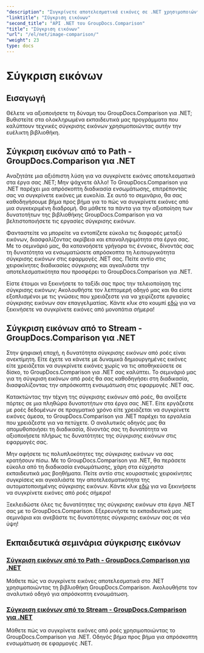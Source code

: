 ```yaml
---
"description": "Συγκρίνετε αποτελεσματικά εικόνες σε .NET χρησιμοποιώντας τη βιβλιοθήκη GroupDocs.Comparison. Οδηγίες βήμα προς βήμα για απρόσκοπτη ενσωμάτωση από διαδρομή ή ροή."
"linktitle": "Σύγκριση εικόνων"
"second_title": "API .NET του GroupDocs.Comparison"
"title": "Σύγκριση εικόνων"
"url": "/el/net/image-comparison/"
"weight": 23
type: docs
---
```

# Σύγκριση εικόνων


## Εισαγωγή

Θέλετε να αξιοποιήσετε τη δύναμη του GroupDocs.Comparison για .NET; Βυθιστείτε στα ολοκληρωμένα εκπαιδευτικά μας προγράμματα που καλύπτουν τεχνικές σύγκρισης εικόνων χρησιμοποιώντας αυτήν την ευέλικτη βιβλιοθήκη.

## Σύγκριση εικόνων από το Path - GroupDocs.Comparison για .NET

Αναζητάτε μια αξιόπιστη λύση για να συγκρίνετε εικόνες αποτελεσματικά στα έργα σας .NET; Μην ψάχνετε άλλο! Το GroupDocs.Comparison για .NET παρέχει μια απρόσκοπτη διαδικασία ενσωμάτωσης, επιτρέποντάς σας να συγκρίνετε εικόνες με ευκολία. Σε αυτό το σεμινάριο, θα σας καθοδηγήσουμε βήμα προς βήμα για το πώς να συγκρίνετε εικόνες από μια συγκεκριμένη διαδρομή. Θα μάθετε τα πάντα για την αξιοποίηση των δυνατοτήτων της βιβλιοθήκης GroupDocs.Comparison για να βελτιστοποιήσετε τις εργασίες σύγκρισης εικόνων.

Φανταστείτε να μπορείτε να εντοπίζετε εύκολα τις διαφορές μεταξύ εικόνων, διασφαλίζοντας ακρίβεια και επαναληψιμότητα στα έργα σας. Με το σεμινάριό μας, θα κατανοήσετε γρήγορα τις έννοιες, δίνοντάς σας τη δυνατότητα να ενσωματώσετε απρόσκοπτα τη λειτουργικότητα σύγκρισης εικόνων στις εφαρμογές .NET σας. Πείτε αντίο στις χειροκίνητες διαδικασίες σύγκρισης και αγκαλιάστε την αποτελεσματικότητα που προσφέρει το GroupDocs.Comparison για .NET.

Είστε έτοιμοι να ξεκινήσετε το ταξίδι σας προς την τελειοποίηση της σύγκρισης εικόνων; Ακολουθήστε τον λεπτομερή οδηγό μας και θα είστε εξοπλισμένοι με τις γνώσεις που χρειάζεστε για να χειρίζεστε εργασίες σύγκρισης εικόνων σαν επαγγελματίας. Κάντε κλικ στο κουμπί [εδώ](./compare-images-from-path/) για να ξεκινήσετε να συγκρίνετε εικόνες από μονοπάτια σήμερα!

## Σύγκριση εικόνων από το Stream - GroupDocs.Comparison για .NET

Στην ψηφιακή εποχή, η δυνατότητα σύγκρισης εικόνων από ροές είναι ανεκτίμητη. Είτε έχετε να κάνετε με δυναμικά δημιουργημένες εικόνες είτε χρειάζεται να συγκρίνετε εικόνες χωρίς να τις αποθηκεύσετε σε δίσκο, το GroupDocs.Comparison για .NET σας καλύπτει. Το σεμινάριό μας για τη σύγκριση εικόνων από ροές θα σας καθοδηγήσει στη διαδικασία, διασφαλίζοντας την απρόσκοπτη ενσωμάτωση στις εφαρμογές .NET σας.

Κατακτώντας την τέχνη της σύγκρισης εικόνων από ροές, θα ανοίξετε πόρτες σε μια πληθώρα δυνατοτήτων στα έργα σας .NET. Είτε εργάζεστε με ροές δεδομένων σε πραγματικό χρόνο είτε χρειάζεται να συγκρίνετε εικόνες άμεσα, το GroupDocs.Comparison για .NET παρέχει τα εργαλεία που χρειάζεστε για να πετύχετε. Ο αναλυτικός οδηγός μας θα απομυθοποιήσει τη διαδικασία, δίνοντάς σας τη δυνατότητα να αξιοποιήσετε πλήρως τις δυνατότητες της σύγκρισης εικόνων στις εφαρμογές σας.

Μην αφήσετε τις πολυπλοκότητες της σύγκρισης εικόνων να σας κρατήσουν πίσω. Με το GroupDocs.Comparison για .NET, θα περάσετε εύκολα από τη διαδικασία ενσωμάτωσης, χάρη στα εύχρηστα εκπαιδευτικά μας βοηθήματα. Πείτε αντίο στις κουραστικές χειροκίνητες συγκρίσεις και αγκαλιάστε την αποτελεσματικότητα της αυτοματοποιημένης σύγκρισης εικόνων. Κάντε κλικ [εδώ](./compare-images-from-stream/) για να ξεκινήσετε να συγκρίνετε εικόνες από ροές σήμερα!

Ξεκλειδώστε όλες τις δυνατότητες της σύγκρισης εικόνων στα έργα .NET σας με το GroupDocs.Comparison. Εξερευνήστε τα εκπαιδευτικά μας σεμινάρια και ανεβάστε τις δυνατότητες σύγκρισης εικόνων σας σε νέα ύψη!
## Εκπαιδευτικά σεμινάρια σύγκρισης εικόνων
### [Σύγκριση εικόνων από το Path - GroupDocs.Comparison για .NET](./compare-images-from-path/)
Μάθετε πώς να συγκρίνετε εικόνες αποτελεσματικά στο .NET χρησιμοποιώντας τη βιβλιοθήκη GroupDocs.Comparison. Ακολουθήστε τον αναλυτικό οδηγό για απρόσκοπτη ενσωμάτωση.
### [Σύγκριση εικόνων από το Stream - GroupDocs.Comparison για .NET](./compare-images-from-stream/)
Μάθετε πώς να συγκρίνετε εικόνες από ροές χρησιμοποιώντας το GroupDocs.Comparison για .NET. Οδηγός βήμα προς βήμα για απρόσκοπτη ενσωμάτωση σε εφαρμογές .NET.